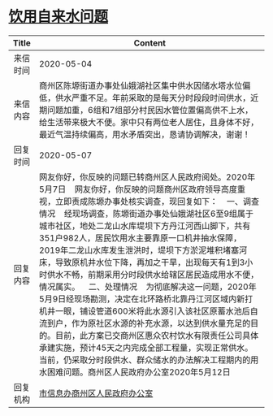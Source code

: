 # <a href="http://www.shangluo.gov.cn/zmhd/ldxxxx.jsp?urltype=leadermail.LeaderMailContentUrl&wbtreeid=1112&leadermailid=5826">饮用自来水问题</a>
|Title|Content|
|:---:|---|
|来信时间|2020-05-04|
|来信内容|商州区陈塬街道办事处仙娥湖社区集中供水因储水塔水位偏低，供水严重不足。年前采取的是每天分时段段时间供水，近期问题加重，6组和7组部分村民因水管位置偏高供不上水，给生活带来极大不便。家中只有两位老人居住，且身体不好，最近气温持续偏高，用水矛盾突出，恳请协调解决，谢谢！|
|回复时间|2020-05-07|
|回复内容|网友你好，你反映的问题已转商州区人民政府阅处。2020年5月7日    网友你好，你反映的问题商州区政府领导高度重视，立即责成陈塬办事处核实调查，现回复如下：    一、调查情况    经现场调查，陈塬街道办事处仙娥湖社区6至9组属于城市社区，地处二龙山水库堤坝下方丹江河西山脚下，共有351户982人，居民饮用水主要靠原一口机井抽水保障，2019年二龙山水库发生泄洪时，堤坝下方淤泥堆积堵塞河床，导致原机井水位下降，再加之干旱，出现每天有1到3小时供水不畅，前期采用分时段供水给辖区居民造成用水不便，情况属实。    二、处理情况    为彻底解决这一问题，2020年5月9日经现场勘测，决定在北环路桥北靠丹江河区域内新打机井一眼，铺设管道600米将此水源引入该社区原蓄水池后自流到户，作为原社区水源的补充水源，以达到供水量充足的目的。目前，此方案已交商州区惠众农村饮水有限责任公司具体承建实施，预计45天之内完成全部工程量，实现正常供水。当前，仍采取分时段供水、群众储水的办法解决工程期内的用水困难问题。商州区人民政府办公室2020年5月12日|
|回复机构|<a href="../../categories/agencies/市信息办商州区人民政府办公室.md">市信息办商州区人民政府办公室</a>|
